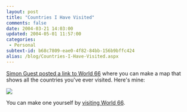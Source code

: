 ```yaml
---
layout: post
title: "Countries I Have Visited"
comments: false
date: 2004-03-21 14:03:00
updated: 2004-05-01 11:57:00
categories:
 - Personal
subtext-id: b68c7809-eae0-4f82-84bb-156b9bffc424
alias: /blog/Countries-I-Have-Visited.aspx
---
```



[Simon Guest posted a link to World 66](http://weblogs.asp.net/smguest/archive/2004/03/16/90376.aspx) where you can make a map that shows all the countries you've ever visited. Here's mine: 

![](http://www.world66.com/myworld66/visitedCountries/worldmap?visited=CAUSUVCQMXVIEGNGFRDEGRITNLCHUKPF)

You can make one yourself by [visiting World 66](http://www.world66.com/myworld66/visitedCountries). 
